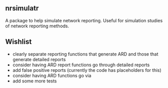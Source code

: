 ## nrsimulatr

A package to help simulate network reporting. Useful for simulation
studies of network reporting methods.


## Wishlist

* clearly separate reporting functions that generate ARD and those that
  generate detailed reports
* consider having ARD report functions go through detailed reports
* add false positive reports (currently the code has placeholders for this)
* consider having ARD functions go via 
* add some more tests